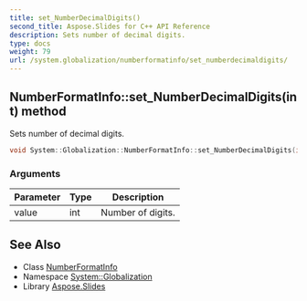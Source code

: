 ```yaml
---
title: set_NumberDecimalDigits()
second_title: Aspose.Slides for C++ API Reference
description: Sets number of decimal digits.
type: docs
weight: 79
url: /system.globalization/numberformatinfo/set_numberdecimaldigits/
---
```

## NumberFormatInfo::set_NumberDecimalDigits(int) method


Sets number of decimal digits.

```cpp
void System::Globalization::NumberFormatInfo::set_NumberDecimalDigits(int value)
```


### Arguments

| Parameter | Type | Description |
| --- | --- | --- |
| value | int | Number of digits. |

## See Also

* Class [NumberFormatInfo](../)
* Namespace [System::Globalization](../../)
* Library [Aspose.Slides](../../../)
